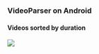 # <h3>VideoParser on Android</h3>
<h4>Videos sorted by duration</h4>
<img src="https://github.com/AlexanderSuprun/VideoParser/blob/master/smartphone.gif" />
